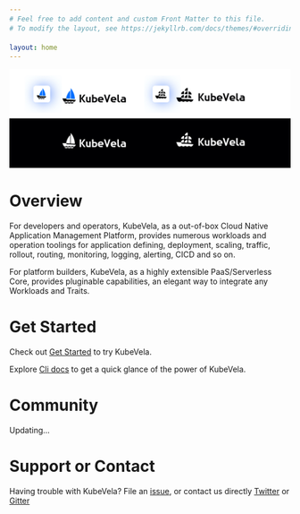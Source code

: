 ```yaml
---
# Feel free to add content and custom Front Matter to this file.
# To modify the layout, see https://jekyllrb.com/docs/themes/#overriding-theme-defaults

layout: home
---
```


![](logo.jpg)

# Overview

For developers and operators, KubeVela, as a out-of-box Cloud Native Application Management Platform, provides numerous
workloads and operation toolings for application defining, deployment, scaling, traffic, rollout, routing, monitoring,
logging, alerting, CICD and so on.

For platform builders, KubeVela, as a highly extensible PaaS/Serverless Core, provides pluginable capabilities, an elegant
way to integrate any Workloads and Traits.

# Get Started

Check out [Get Started](https://github.com/oam-dev/kubevela) to try KubeVela.

Explore [Cli docs](https://github.com/oam-dev/kubevela/tree/master/documentation/cli) to get a quick glance
of the power of KubeVela.

# Community
Updating...


# Support or Contact

Having trouble with KubeVela? File an [issue](https://github.com/oam-dev/kubevela/issues), or contact us directly [Twitter](https://twitter.com/oam_dev) or [Gitter](https://gitter.im/oam-dev/)
